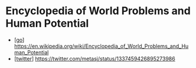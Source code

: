 # Encyclopedia of World Problems and Human Potential

- [[go]] https://en.wikipedia.org/wiki/Encyclopedia_of_World_Problems_and_Human_Potential
- [[twitter]] https://twitter.com/metasj/status/1337459426895273986


[//begin]: # "Autogenerated link references for markdown compatibility"
[go]: go "Go"
[twitter]: twitter "Twitter"
[//end]: # "Autogenerated link references"
